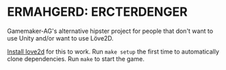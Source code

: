 ERMAHGERD: ERCTERDENGER
=================

Gamemaker-AG's alternative hipster project for people that don't want to use Unity and/or want to use Löve2D.

[Install love2d](http://www.love2d.org/) for this to work.
Run `make setup` the first time to automatically clone dependencies.
Run `make` to start the game.
